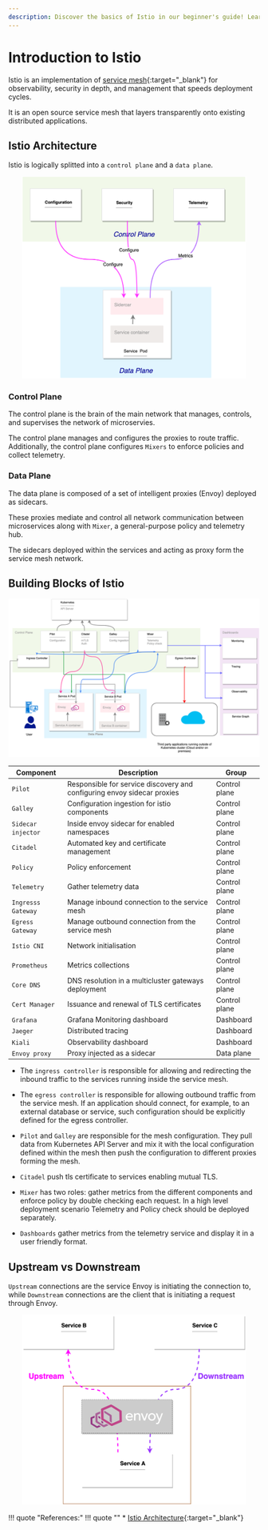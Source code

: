 ```yaml
---
description: Discover the basics of Istio in our beginner's guide! Learn how Istio simplifies managing microservices and enhances communication.
---
```


# Introduction to Istio

Istio is an implementation of [service mesh]{:target="_blank"} for observability, security in depth, and management that speeds deployment cycles.

It is an open source service mesh that layers transparently onto existing distributed applications.


## Istio Architecture

Istio is logically splitted into a `control plane` and a `data plane`.

<p align="center">
    <img src="../../../assets/eks-course-images/service-mesh/servicemesh-highlevel-architecture.png" alt="Architecture of Service Mesh" loading="lazy" width="450" />
</p>

### Control Plane

The control plane is the brain of the main network that manages, controls, and supervises the network of microservies.

The control plane manages and configures the proxies to route traffic. Additionally, the control plane configures `Mixers` to enforce policies and collect telemetry.


### Data Plane

The data plane is composed of a set of intelligent proxies (Envoy) deployed as sidecars.

These proxies mediate and control all network communication between microservices along with `Mixer`, a general-purpose policy and telemetry hub.

The sidecars deployed within the services and acting as proxy form the service mesh network.


## Building Blocks of Istio

<p align="center">
    <img src="../../../assets/eks-course-images/service-mesh/istio-components-interaction.png" alt="Istio Components Interaction" loading="lazy" />
</p>


| Component | Description | Group |
|-----------|-------------|-------|
| <a>`Pilot`</a> | Responsible for service discovery and configuring envoy sidecar proxies | Control plane |
| <a>`Galley`</a> | Configuration ingestion for istio components | Control plane |
| <a>`Sidecar injector`</a> | Inside envoy sidecar for enabled namespaces | Control plane |
| <a>`Citadel`</a> | Automated key and certificate management | Control plane |
| <a>`Policy`</a> | Policy enforcement | Control plane |
| <a>`Telemetry`</a> | Gather telemetry data | Control plane |
| <a>`Ingresss Gateway`</a> | Manage inbound connection to the service mesh | Control plane |
| <a>`Egress Gateway`</a> | Manage outbound connection from the service mesh | Control plane |
| <a>`Istio CNI`</a> | Network initialisation | Control plane |
| <a>`Prometheus`</a> | Metrics collections | Control plane |
| <a>`Core DNS`</a> | DNS resolution in a multicluster gateways deployment | Control plane |
| <a>`Cert Manager`</a> | Issuance and renewal of TLS certificates | Control plane |
| <a>`Grafana`</a> | Grafana	Monitoring dashboard | Dashboard |
| <a>`Jaeger`</a> | Distributed tracing | Dashboard |
| <a>`Kiali`</a> | Observability dashboard | Dashboard |
| <a>`Envoy proxy`</a> | Proxy injected as a sidecar | Data plane |


- The `ingress controller` is responsible for allowing and redirecting the inbound traffic to the services running inside the service mesh.

- The `egress controller` is responsible for allowing outbound traffic from the service mesh. If an application should connect, for example, to an external database or service, such configuration should be explicitly defined for the egress controller.

- `Pilot` and `Galley` are responsible for the mesh configuration. They pull data from Kubernetes API Server and mix it with the local configuration defined within the mesh then push the configuration to different proxies forming the mesh.

- `Citadel` push tls certificate to services enabling mutual TLS.

- `Mixer` has two roles: gather metrics from the different components and enforce policy by double checking each request. In a high level deployment scenario Telemetry and Policy check should be deployed separately.

- `Dashboards` gather metrics from the telemetry service and display it in a user friendly format.


## Upstream vs Downstream

`Upstream` connections are the service Envoy is initiating the connection to, while `Downstream` connections are the client that is initiating a request through Envoy.

<p align="center">
    <img src="../../../assets/eks-course-images/service-mesh/istio-upstream-downstream.png" alt="Istio Upstream vs Downstream" loading="lazy" width="450" />
</p>



!!! quote "References:"
    !!! quote ""
        * [Istio Architecture]{:target="_blank"}


<!-- Hyperlinks -->
[service mesh]: https://kloudkoncepts.com/kubernetes-on-eks/service-mesh/introduction-to-service-mesh/
[Istio Architecture]: https://www.istioworkshop.io/03-servicemesh-overview/istio-architecture/